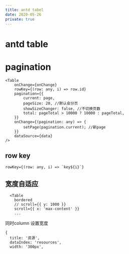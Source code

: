 ```yaml
---
title: antd tabel
date: 2020-05-26
private: true
---
```

# antd table

# pagination

    <Table 
        onChange={onChange}
        rowKey={(row: any, i) => row.id}
        pagination={{ 
            current: page,
            pageSize: 20, //默认会分页
            showSizeChanger: false, //不切换页数
            total: pageTotal > 10000 ? 10000 : pageTotal,
        }}
        onChange={(pagination: any) => {
            setPage(pagination.current); //新page
        }}
        dataSource={data}
    />

## row key
    rowKey={(row: any, i) => `key${i}`}

## 宽度自适应

      <Table
        bordered
        // scroll={{ y: 1000 }}
        scroll={{ x: 'max-content' }}
        ...

同时column 设置宽度


    {
      title: '资源',
      dataIndex: 'resources',
      width: '300px',